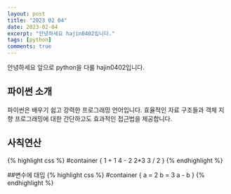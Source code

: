 ```yaml
---
layout: post
title: "2023 02 04"
date: 2023-02-04
excerpt: "안녕하세요 hajin0402입니다."
tags: [python]
comments: true
---
```


안녕하세요 앞으로 python을 다룰 hajin0402입니다.

## 파이썬 소개

파이썬은 배우기 쉽고 강력한 프로그래밍 언어입니다. 
효율적인 자료 구조들과 객체 지향 프로그래밍에 대한 간단하고도 효과적인 접근법을 제공합니다.

## 사칙연산
{% highlight css %}
#container {
1 + 1
4 - 2
2*3
3 / 2
}
{% endhighlight %}

##변수에 대입
{% highlight css %}
#container {
a = 2
b = 3
a - b
}
{% endhighlight %}
